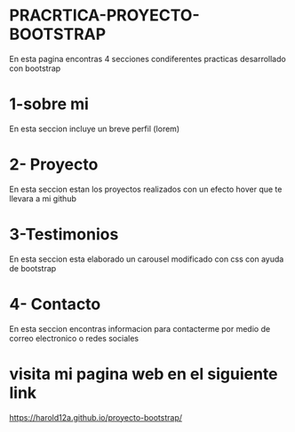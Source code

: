 # PRACRTICA-PROYECTO-BOOTSTRAP
En esta pagina encontras 4 secciones condiferentes practicas desarrollado con bootstrap
# 1-sobre mi
En esta seccion incluye un breve perfil (lorem)
# 2- Proyecto
En esta seccion estan los proyectos realizados con un efecto hover que te llevara a mi github
# 3-Testimonios
En esta seccion esta elaborado un carousel modificado con css con ayuda de bootstrap
# 4- Contacto
En esta seccion encontras informacion para contacterme por medio de correo electronico o redes sociales

# visita mi pagina web en el siguiente link
https://harold12a.github.io/proyecto-bootstrap/
